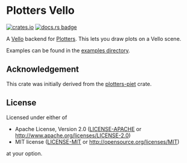 # Plotters Vello

[![crates.io](https://img.shields.io/crates/v/plotters-vello.svg?logo=rust)](https://crates.io/crates/plotters-vello)
[![docs.rs badge](https://docs.rs/plotters-vello/badge.svg)](https://docs.rs/plotters-vello)

A [Vello](https://crates.io/crates/vello) backend for [Plotters](https://crates.io/crates/plotters). This lets you draw plots on a Vello scene.

Examples can be found in the [examples directory](https://github.com/alexmoon/plotters-xilem/tree/main/plotters-vello/examples).

## Acknowledgement

This crate was initially derived from the [plotters-piet](https://github.com/Pascal-So/plotters-druid/tree/main/plotters-piet) crate.

## License

Licensed under either of

 * Apache License, Version 2.0 ([LICENSE-APACHE](LICENSE-APACHE) or http://www.apache.org/licenses/LICENSE-2.0)
 * MIT license ([LICENSE-MIT](LICENSE-MIT) or http://opensource.org/licenses/MIT)

at your option.
